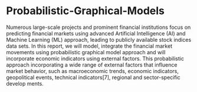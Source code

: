 # Probabilistic-Graphical-Models

Numerous large-scale projects and prominent financial institutions focus
 on predicting financial markets using advanced Artificial Intelligence (AI) and
 Machine Learning (ML) approach, leading to publicly available stock indices data
 sets. In this report, we will model, integrate the financial market movements using
 probabilistic graphical model approach and will incorporate economic indicators
 using external factors.
 This probabilistic approach incorporating a wide range of external factors that
 influence market behavior, such as macroeconomic trends, economic indicators,
 geopolitical events, technical indicators[7], regional and sector-specific develop
ments.
 
